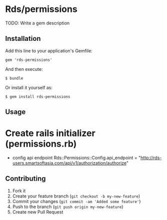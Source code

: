 # Rds/permissions

TODO: Write a gem description

## Installation

Add this line to your application's Gemfile:

    gem 'rds-permissions'

And then execute:

    $ bundle

Or install it yourself as:

    $ gem install rds-permissions

## Usage


# Create rails initializer (permissions.rb)

- config api endpoint
Rds::Permissions::Config.api_endpoint = "http://rds-users.smartsoftasia.com/api/v1/authorization/authorize"




## Contributing

1. Fork it
2. Create your feature branch (`git checkout -b my-new-feature`)
3. Commit your changes (`git commit -am 'Added some feature'`)
4. Push to the branch (`git push origin my-new-feature`)
5. Create new Pull Request
